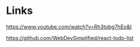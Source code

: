 # Links
https://www.youtube.com/watch?v=Rh3tobg7hEo&t

https://github.com/WebDevSimplified/react-todo-list